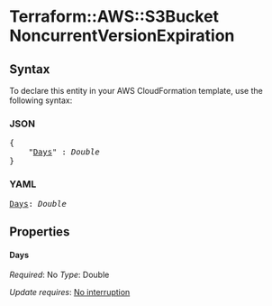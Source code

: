 # Terraform::AWS::S3Bucket NoncurrentVersionExpiration

## Syntax

To declare this entity in your AWS CloudFormation template, use the following syntax:

### JSON

<pre>
{
    "<a href="#days" title="Days">Days</a>" : <i>Double</i>
}
</pre>

### YAML

<pre>
<a href="#days" title="Days">Days</a>: <i>Double</i>
</pre>

## Properties

#### Days

_Required_: No
_Type_: Double

_Update requires_: [No interruption](https://docs.aws.amazon.com/AWSCloudFormation/latest/UserGuide/using-cfn-updating-stacks-update-behaviors.html#update-no-interrupt)

